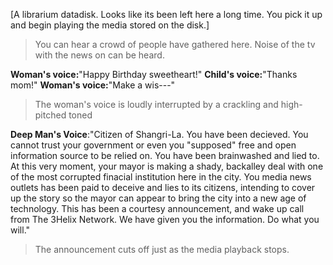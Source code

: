 [A librarium datadisk. Looks like its been left here a 
long time. You pick it up and begin playing the media 
stored on the disk.]

>You can hear a crowd of people have gathered here. Noise
of the tv with the news on can be heard.

**Woman's voice:**"Happy Birthday sweetheart!"
**Child's voice:**"Thanks mom!"
**Woman's voice:**"Make a wis---"

>The woman's voice is loudly interrupted by a crackling
and high-pitched toned

**Deep Man's Voice**:"Citizen of Shangri-La. You have been
decieved. You cannot trust your government or even you 
"supposed" free and open information source to be relied on.
You have been brainwashed and lied to. At this very moment, 
your mayor is making a shady, backalley deal with one of the most
corrupted finacial institution here in the city. You media news
outlets has been paid to deceive and lies to its citizens, intending
to cover up the story so the mayor can appear to bring the city 
into a new age of technology. This has been a courtesy announcement, 
and wake up call from The 3Helix Network. We have given you the 
information. Do what you will."

>The announcement cuts off just as the media playback stops.
